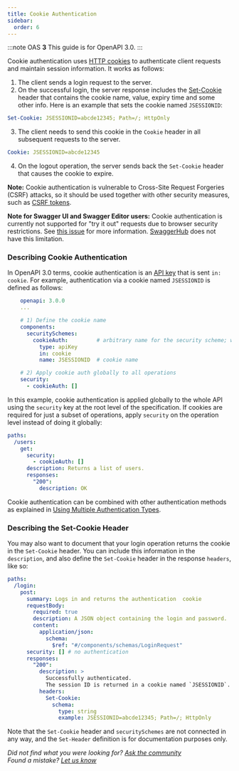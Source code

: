 ```yaml
---
title: Cookie Authentication
sidebar:
  order: 6
---
```


:::note
OAS **3** This guide is for OpenAPI 3.0.
:::

Cookie authentication uses [HTTP cookies](https://developer.mozilla.org/en-US/docs/Web/HTTP/Cookies) to authenticate client requests and maintain session information. It works as follows:

1.  The client sends a login request to the server.
2.  On the successful login, the server response includes the [Set-Cookie](https://developer.mozilla.org/en-US/docs/Web/HTTP/Headers/Set-Cookie) header that contains the cookie name, value, expiry time and some other info. Here is an example that sets the cookie named `JSESSIONID`:

```yaml
Set-Cookie: JSESSIONID=abcde12345; Path=/; HttpOnly
```

3.  The client needs to send this cookie in the `Cookie` header in all subsequent requests to the server.

```yaml
Cookie: JSESSIONID=abcde12345
```

4.  On the logout operation, the server sends back the `Set-Cookie` header that causes the cookie to expire.

**Note:** Cookie authentication is vulnerable to Cross-Site Request Forgeries (CSRF) attacks, so it should be used together with other security measures, such as [CSRF tokens](https://en.wikipedia.org/wiki/Cross-site_request_forgery#Prevention).

**Note for Swagger UI and Swagger Editor users:** Cookie authentication is currently not supported for "try it out" requests due to browser security restrictions. See [this issue](https://github.com/swagger-api/swagger-js/issues/1163) for more information. [SwaggerHub](https://swagger.io/tools/swaggerhub/) does not have this limitation.

### Describing Cookie Authentication

In OpenAPI 3.0 terms, cookie authentication is an [API key](/specification/authentication/api-keys/) that is sent `in: cookie`. For example, authentication via a cookie named `JSESSIONID` is defined as follows:

```yaml
    openapi: 3.0.0
    ...

    # 1) Define the cookie name
    components:
      securitySchemes:
        cookieAuth:         # arbitrary name for the security scheme; will be used in the "security" key later
          type: apiKey
          in: cookie
          name: JSESSIONID  # cookie name

    # 2) Apply cookie auth globally to all operations
    security:
      - cookieAuth: []
```

In this example, cookie authentication is applied globally to the whole API using the `security` key at the root level of the specification. If cookies are required for just a subset of operations, apply `security` on the operation level instead of doing it globally:

```yaml
paths:
  /users:
    get:
      security:
        - cookieAuth: []
      description: Returns a list of users.
      responses:
        "200":
          description: OK
```

Cookie authentication can be combined with other authentication methods as explained in [Using Multiple Authentication Types](/specification/authentication/#multiple).

### Describing the Set-Cookie Header

You may also want to document that your login operation returns the cookie in the `Set-Cookie` header. You can include this information in the `description`, and also define the `Set-Cookie` header in the response `headers`, like so:

```yaml
paths:
  /login:
    post:
      summary: Logs in and returns the authentication  cookie
      requestBody:
        required: true
        description: A JSON object containing the login and password.
        content:
          application/json:
            schema:
              $ref: "#/components/schemas/LoginRequest"
      security: [] # no authentication
      responses:
        "200":
          description: >
            Successfully authenticated.
            The session ID is returned in a cookie named `JSESSIONID`. You need to include this cookie in subsequent requests.
          headers:
            Set-Cookie:
              schema:
                type: string
                example: JSESSIONID=abcde12345; Path=/; HttpOnly
```

Note that the `Set-Cookie` header and `securitySchemes` are not connected in any way, and the `Set-Header` definition is for documentation purposes only.

_Did not find what you were looking for? [Ask the community](https://community.smartbear.com/t5/Swagger-Open-Source-Tools/bd-p/SwaggerOSTools)  
Found a mistake? [Let us know](https://github.com/swagger-api/swagger.io/issues)_
